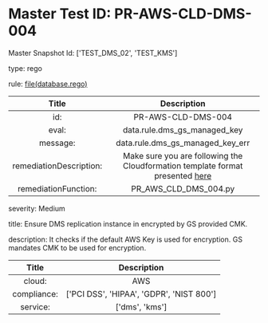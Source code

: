 



# Master Test ID: PR-AWS-CLD-DMS-004


Master Snapshot Id: ['TEST_DMS_02', 'TEST_KMS']

type: rego

rule: [file(database.rego)]  
  
  
  
  

|Title|Description|
| :---: | :---: |
|id: |PR-AWS-CLD-DMS-004|
|eval: |data.rule.dms_gs_managed_key|
|message: |data.rule.dms_gs_managed_key_err|
|remediationDescription: |Make sure you are following the Cloudformation template format presented <a href='https://boto3.amazonaws.com/v1/documentation/api/latest/reference/services/dms.html#DatabaseMigrationService.Client.describe_replication_instances' target='_blank'>here</a>|
|remediationFunction: |PR_AWS_CLD_DMS_004.py|


severity: Medium

title: Ensure DMS replication instance in encrypted by GS provided CMK.

description: It checks if the default AWS Key is used for encryption. GS mandates CMK to be used for encryption.  
  
  

|Title|Description|
| :---: | :---: |
|cloud: |AWS|
|compliance: |['PCI DSS', 'HIPAA', 'GDPR', 'NIST 800']|
|service: |['dms', 'kms']|



[file(database.rego)]: https://github.com/prancer-io/prancer-compliance-test/tree/master/aws/cloud/database.rego
